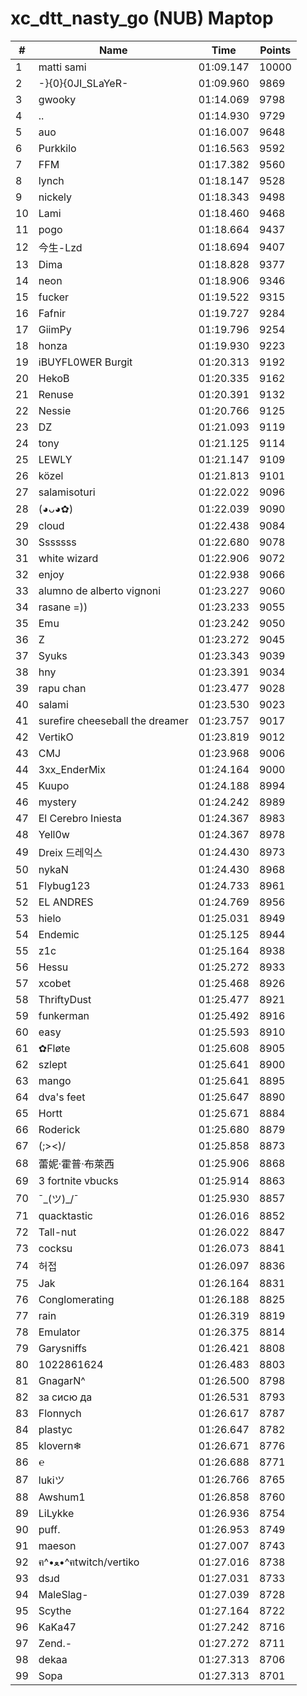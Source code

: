 # xc_dtt_nasty_go (NUB) Maptop

|  # | Name | Time | Points |
|-------------- | -------------- | -------------- | -------------- | 
| 1 | matti sami | 01:09.147 | 10000 | 
| 2 | -}{0}{0JI_SLaYeR- | 01:09.960 | 9869 | 
| 3 | gwooky | 01:14.069 | 9798 | 
| 4 | .. | 01:14.930 | 9729 | 
| 5 | auo | 01:16.007 | 9648 | 
| 6 | Purkkilo | 01:16.563 | 9592 | 
| 7 | FFM | 01:17.382 | 9560 | 
| 8 | lynch | 01:18.147 | 9528 | 
| 9 | nickely | 01:18.343 | 9498 | 
| 10 | Lami | 01:18.460 | 9468 | 
| 11 | pogo | 01:18.664 | 9437 | 
| 12 | 今生-Lzd | 01:18.694 | 9407 | 
| 13 | Dima | 01:18.828 | 9377 | 
| 14 | neon | 01:18.906 | 9346 | 
| 15 | fucker | 01:19.522 | 9315 | 
| 16 | Fafnir | 01:19.727 | 9284 | 
| 17 | GiimPy | 01:19.796 | 9254 | 
| 18 | honza | 01:19.930 | 9223 | 
| 19 | iBUYFL0WER Burgit | 01:20.313 | 9192 | 
| 20 | HekoB | 01:20.335 | 9162 | 
| 21 | Renuse | 01:20.391 | 9132 | 
| 22 | Nessie | 01:20.766 | 9125 | 
| 23 | DZ | 01:21.093 | 9119 | 
| 24 | tony | 01:21.125 | 9114 | 
| 25 | LEWLY | 01:21.147 | 9109 | 
| 26 | közel | 01:21.813 | 9101 | 
| 27 | salamisoturi | 01:22.022 | 9096 | 
| 28 | (◕ᴗ◕✿) | 01:22.039 | 9090 | 
| 29 | cloud | 01:22.438 | 9084 | 
| 30 | Sssssss | 01:22.680 | 9078 | 
| 31 | white wizard | 01:22.906 | 9072 | 
| 32 | enjoy | 01:22.938 | 9066 | 
| 33 | alumno de alberto vignoni | 01:23.227 | 9060 | 
| 34 | rasane =)) | 01:23.233 | 9055 | 
| 35 | Emu | 01:23.242 | 9050 | 
| 36 | Z | 01:23.272 | 9045 | 
| 37 | Syuks | 01:23.343 | 9039 | 
| 38 | hny | 01:23.391 | 9034 | 
| 39 | rapu chan | 01:23.477 | 9028 | 
| 40 | salami | 01:23.530 | 9023 | 
| 41 | surefire cheeseball the dreamer | 01:23.757 | 9017 | 
| 42 | VertikO | 01:23.819 | 9012 | 
| 43 | CMJ | 01:23.968 | 9006 | 
| 44 | 3xx_EnderMix | 01:24.164 | 9000 | 
| 45 | Kuupo | 01:24.188 | 8994 | 
| 46 | mystery | 01:24.242 | 8989 | 
| 47 | El Cerebro Iniesta | 01:24.367 | 8983 | 
| 48 | Yell0w | 01:24.367 | 8978 | 
| 49 | Dreix 드레익스 | 01:24.430 | 8973 | 
| 50 | nykaN | 01:24.430 | 8968 | 
| 51 | Flybug123 | 01:24.733 | 8961 | 
| 52 | EL ANDRES | 01:24.769 | 8956 | 
| 53 | hielo | 01:25.031 | 8949 | 
| 54 | Endemic | 01:25.125 | 8944 | 
| 55 | z1c | 01:25.164 | 8938 | 
| 56 | Hessu | 01:25.272 | 8933 | 
| 57 | xcobet | 01:25.468 | 8926 | 
| 58 | ThriftyDust | 01:25.477 | 8921 | 
| 59 | funkerman | 01:25.492 | 8916 | 
| 60 | easy | 01:25.593 | 8910 | 
| 61 | ✿Fløte | 01:25.608 | 8905 | 
| 62 | szlept | 01:25.641 | 8900 | 
| 63 | mango | 01:25.641 | 8895 | 
| 64 | dva's feet | 01:25.647 | 8890 | 
| 65 | Hortt | 01:25.671 | 8884 | 
| 66 | Roderick | 01:25.680 | 8879 | 
| 67 | (;><)/ | 01:25.858 | 8873 | 
| 68 | 蕾妮·霍普·布萊西 | 01:25.906 | 8868 | 
| 69 | 3 fortnite vbucks | 01:25.914 | 8863 | 
| 70 | ¯\_(ツ)_/¯ | 01:25.930 | 8857 | 
| 71 | quacktastic | 01:26.016 | 8852 | 
| 72 | Tall-nut | 01:26.022 | 8847 | 
| 73 | cocksu | 01:26.073 | 8841 | 
| 74 | 허접 | 01:26.097 | 8836 | 
| 75 | Jak | 01:26.164 | 8831 | 
| 76 | Conglomerating | 01:26.188 | 8825 | 
| 77 | rain | 01:26.319 | 8819 | 
| 78 | Emulator | 01:26.375 | 8814 | 
| 79 | Garysniffs | 01:26.421 | 8808 | 
| 80 | 1022861624 | 01:26.483 | 8803 | 
| 81 | GnagarN^ | 01:26.500 | 8798 | 
| 82 | за сисю да | 01:26.531 | 8793 | 
| 83 | Flonnych | 01:26.617 | 8787 | 
| 84 | plastyc | 01:26.647 | 8782 | 
| 85 | klovern❄ | 01:26.671 | 8776 | 
| 86 | ℮ | 01:26.688 | 8771 | 
| 87 | lukiツ | 01:26.766 | 8765 | 
| 88 | Awshum1 | 01:26.858 | 8760 | 
| 89 | LiLykke | 01:26.936 | 8754 | 
| 90 | puff. | 01:26.953 | 8749 | 
| 91 | maeson | 01:27.007 | 8743 | 
| 92 | ฅ^•ﻌ•^ฅtwitch/vertiko | 01:27.016 | 8738 | 
| 93 | dsɹd | 01:27.031 | 8733 | 
| 94 | MaleSlag- | 01:27.039 | 8728 | 
| 95 | Scythe | 01:27.164 | 8722 | 
| 96 | KaKa47 | 01:27.242 | 8716 | 
| 97 | Zend.- | 01:27.272 | 8711 | 
| 98 | dekaa | 01:27.313 | 8706 | 
| 99 | Sopa | 01:27.313 | 8701 | 

